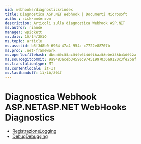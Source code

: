 ```yaml
---
uid: webhooks/diagnostics/index
title: Diagnostica ASP.NET Webhook | Documenti Microsoft
author: rick-anderson
description: Articoli sulla diagnostica Webhook ASP.NET
ms.author: riande
manager: wpickett
ms.date: 10/14/2016
ms.topic: article
ms.assetid: b5f3d8b0-6964-47a4-954e-c7722e88707b
ms.prod: .net-framework
ms.openlocfilehash: dbea60c55ac549c6140918aa58ebe338ba30022a
ms.sourcegitcommit: 9a9483aceb34591c97451997036a9120c3fe2baf
ms.translationtype: MT
ms.contentlocale: it-IT
ms.lasthandoff: 11/10/2017
---
```

# <a name="aspnet-webhooks-diagnostics"></a><span data-ttu-id="cee70-103">Diagnostica Webhook ASP.NET</span><span class="sxs-lookup"><span data-stu-id="cee70-103">ASP.NET WebHooks Diagnostics</span></span>

* [<span data-ttu-id="cee70-104">Registrazione</span><span class="sxs-lookup"><span data-stu-id="cee70-104">Logging</span></span>](logging.md)
* [<span data-ttu-id="cee70-105">Debug</span><span class="sxs-lookup"><span data-stu-id="cee70-105">Debugging</span></span>](debugging.md)
